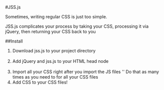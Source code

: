 #JSS.js

Sometimes, writing regular CSS is just too simple.

JSS.js complicates your process by taking your CSS, processing it via jQuery, then returning your CSS back to you

##Install
1) Download jss.js to your project directory
<br><br>
2) Add jQuery and jss.js to your HTML head node
<br><br>
3) Import all your CSS right after you import the JS files
	'<script type="text/javascript">jss.import("/path/to/your/css.css");</script>'
	Do that as many times as you need to for all your CSS files
4) Add CSS to your CSS files!
